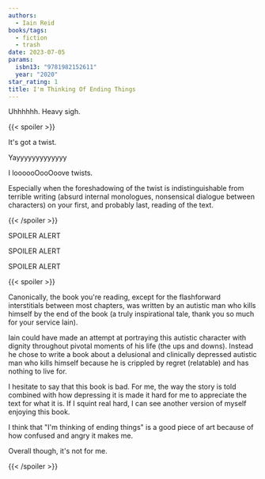 ```yaml
---
authors:
  - Iain Reid
books/tags:
  - fiction
  - trash
date: 2023-07-05
params:
  isbn13: "9781982152611"
  year: "2020"
star_rating: 1
title: I'm Thinking Of Ending Things
---
```


Uhhhhhh. Heavy sigh.

<!--more-->

{{< spoiler >}}

It's got a twist.

Yayyyyyyyyyyyyy

I loooooOooOoove twists.

Especially when the foreshadowing of the twist is indistinguishable from terrible writing (absurd internal monologues, nonsensical dialogue between characters) on your first, and probably last, reading of the text.

{{< /spoiler >}}

SPOILER ALERT

SPOILER ALERT

SPOILER ALERT

{{< spoiler >}}

Canonically, the book you're reading, except for the flashforward interstitials between most chapters, was written by an autistic man who kills himself by the end of the book (a truly inspirational tale, thank you so much for your service Iain).

Iain could have made an attempt at portraying this autistic character with dignity throughout pivotal moments of his life (the ups and downs). Instead he chose to write a book about a delusional and clinically depressed autistic man who kills himself because he is crippled by regret (relatable) and has nothing to live for.

I hesitate to say that this book is bad. For me, the way the story is told combined with how depressing it is made it hard for me to appreciate the text for what it is. If I squint real hard, I can see another version of myself enjoying this book.

I think that "I'm thinking of ending things" is a good piece of art because of how confused and angry it makes me.

Overall though, it's not for me.

{{< /spoiler >}}
